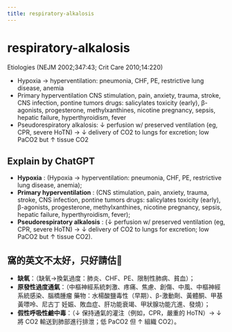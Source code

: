 ```yaml
---
title: respiratory-alkalosis
---
```

# respiratory-alkalosis

Etiologies (NEJM 2002;347:43; Crit Care 2010;14:220)
* Hypoxia → hyperventilation: pneumonia, CHF, PE, restrictive lung disease, anemia
* Primary hyperventilation
CNS stimulation, pain, anxiety, trauma, stroke, CNS infection, pontine tumors
drugs: salicylates toxicity (early), β-agonists, progesterone, methylxanthines, nicotine
pregnancy, sepsis, hepatic failure, hyperthyroidism, fever
* Pseudorespiratory alkalosis: ↓ perfusion w/ preserved ventilation (eg, CPR, severe HoTN) → ↓ delivery of CO2 to lungs for excretion; low PaCO2 but ↑ tissue CO2


## Explain by ChatGPT


- **Hypoxia** : (Hypoxia → hyperventilation: pneumonia, CHF, PE, restrictive lung disease, anemia);
- **Primary hyperventilation** : (CNS stimulation, pain, anxiety, trauma, stroke, CNS infection, pontine tumors
drugs: salicylates toxicity (early), β-agonists, progesterone, methylxanthines, nicotine
pregnancy, sepsis, hepatic failure, hyperthyroidism, fever);
- **Pseudorespiratory alkalosis** : (↓ perfusion w/ preserved ventilation (eg, CPR, severe HoTN) → ↓ delivery of CO2 to lungs for excretion; low PaCO2 but ↑ tissue CO2).

## 窩的英文不太好，只好請估🐶

- **缺氧**：（缺氧→換氣過度：肺炎、CHF、PE、限制性肺病、貧血）；
- **原發性過度通氣**：（中樞神經系統刺激、疼痛、焦慮、創傷、中風、中樞神經系統感染、腦橋腫瘤
藥物：水楊酸鹽毒性（早期）、β-激動劑、黃體酮、甲基黃嘌呤、尼古丁
妊娠、敗血症、肝功能衰竭、甲狀腺功能亢進、發燒）；
- **假性呼吸性鹼中毒**：（↓ 保持通氣的灌注（例如，CPR，嚴重的 HoTN）→ ↓ 將 CO2 輸送到肺部進行排泄；低 PaCO2 但 ↑ 組織 CO2）。
